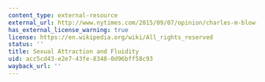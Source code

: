 ```yaml
---
content_type: external-resource
external_url: http://www.nytimes.com/2015/09/07/opinion/charles-m-blow-sexual-attraction-and-fluidity.html?smprod=nytcore-ipad&_r=1
has_external_license_warning: true
license: https://en.wikipedia.org/wiki/All_rights_reserved
status: ''
title: Sexual Attraction and Fluidity
uid: acc5cd43-e2e7-43fe-8348-0d96bff58c93
wayback_url: ''
---
```

